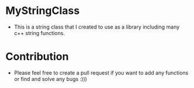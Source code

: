 # MyStringClass
- This is a string class that I created to use as a library including many c++ string functions.

# Contribution
- Please feel free to create a pull request if you want to add any functions or find and solve any bugs :)))
